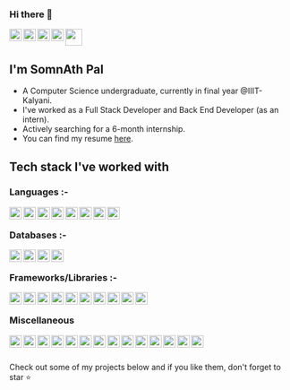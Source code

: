 ### Hi there 👋
<img src="https://raw.githubusercontent.com/iampavangandhi/iampavangandhi/master/gifs/Hi.gif" width="30px">

<a href="https://www.linkedin.com/in/skywalker11/">
  <img align="left" alt="SomnAth | LinkdeIn" width="22px" src="https://cdn.jsdelivr.net/npm/simple-icons@v3/icons/linkedin.svg" />
</a>
<a href="https://www.instagram.com/wingman__7/">
  <img align="left" alt="SomnAth | Insta" width="22px" src="https://cdn.jsdelivr.net/npm/simple-icons@v3/icons/instagram.svg" />
</a>
<a href="https://twitter.com/wingman__7">
  <img align="left" alt="SomnAth | Twitter" width="22px" src="https://cdn.jsdelivr.net/npm/simple-icons@v3/icons/twitter.svg" />
</a>
<a href="https://stackoverflow.com/users/9582533/somnath-pal">
  <img align="left" alt="SomnAth | Stackoverflow" width="22px" src="https://cdn.jsdelivr.net/npm/simple-icons@v3/icons/stackoverflow.svg" />
</a>

<br/>

## I'm SomnAth Pal
- A Computer Science undergraduate, currently in final year @IIIT-Kalyani.
- I've worked as a Full Stack Developer and Back End Developer (as an intern).
- Actively searching for a 6-month internship.
- You can find my resume [here](https://github.com/WizArdZ3658/Resume/blob/main/myResume.pdf).

## Tech stack I've worked with
### Languages :-
<img align="left" alt="SomnAth | Twitter" width="22px" src="https://cdn.jsdelivr.net/npm/simple-icons@v3/icons/python.svg" />
<img align="left" alt="SomnAth | Twitter" width="22px" src="https://cdn.jsdelivr.net/npm/simple-icons@v3/icons/c.svg" />
<img align="left" alt="SomnAth | Twitter" width="22px" src="https://cdn.jsdelivr.net/npm/simple-icons@v3/icons/cplusplus.svg" />
<img align="left" alt="SomnAth | Twitter" width="22px" src="https://cdn.jsdelivr.net/npm/simple-icons@v3/icons/java.svg" />
<img align="left" alt="SomnAth | Twitter" width="22px" src="https://cdn.jsdelivr.net/npm/simple-icons@v3/icons/javascript.svg" />
<img align="left" alt="SomnAth | Twitter" width="22px" src="https://cdn.jsdelivr.net/npm/simple-icons@v3/icons/r.svg" />
<img align="left" alt="SomnAth | Twitter" width="22px" src="https://cdn.jsdelivr.net/npm/simple-icons@v3/icons/html5.svg" />
<img align="left" alt="SomnAth | Twitter" width="22px" src="https://cdn.jsdelivr.net/npm/simple-icons@v3/icons/css3.svg" />

<br/>

### Databases :-
<img align="left" alt="SomnAth | Twitter" width="22px" src="https://cdn.jsdelivr.net/npm/simple-icons@v3/icons/mysql.svg" />
<img align="left" alt="SomnAth | Twitter" width="22px" src="https://cdn.jsdelivr.net/npm/simple-icons@v3/icons/postgresql.svg" />
<img align="left" alt="SomnAth | Twitter" width="22px" src="https://cdn.jsdelivr.net/npm/simple-icons@v3/icons/sqlite.svg" />
<img align="left" alt="SomnAth | Twitter" width="22px" src="https://cdn.jsdelivr.net/npm/simple-icons@v3/icons/mongodb.svg" />

<br/>

### Frameworks/Libraries :-
<img align="left" alt="SomnAth | Twitter" width="22px" src="https://cdn.jsdelivr.net/npm/simple-icons@v3/icons/django.svg" />
<img align="left" alt="SomnAth | Twitter" width="22px" src="https://cdn.jsdelivr.net/npm/simple-icons@v3/icons/react.svg" />
<img align="left" alt="SomnAth | Twitter" width="22px" src="https://cdn.jsdelivr.net/npm/simple-icons@v3/icons/reactrouter.svg" />
<img align="left" alt="SomnAth | Twitter" width="22px" src="https://cdn.jsdelivr.net/npm/simple-icons@v3/icons/qt.svg" />
<img align="left" alt="SomnAth | Twitter" width="22px" src="https://cdn.jsdelivr.net/npm/simple-icons@v3/icons/flask.svg" />
<!--<img align="left" alt="SomnAth | Twitter" width="22px" src="https://cdn.jsdelivr.net/npm/simple-icons@v3/icons/node-dot-js.svg" />-->
<img align="left" alt="SomnAth | Twitter" width="22px" src="https://cdn.jsdelivr.net/npm/simple-icons@v3/icons/bootstrap.svg" />
<img align="left" alt="SomnAth | Twitter" width="22px" src="https://cdn.jsdelivr.net/npm/simple-icons@v3/icons/scikit-learn.svg" />
<img align="left" alt="SomnAth | Twitter" width="22px" src="https://cdn.jsdelivr.net/npm/simple-icons@v3/icons/pandas.svg" />
<img align="left" alt="SomnAth | Twitter" width="22px" src="https://cdn.jsdelivr.net/npm/simple-icons@v3/icons/numpy.svg" />
<img align="left" alt="SomnAth | Twitter" width="22px" src="https://cdn.jsdelivr.net/npm/simple-icons@v3/icons/node-dot-js.svg" />

<br/>

### Miscellaneous
<img align="left" alt="SomnAth | Twitter" width="22px" src="https://cdn.jsdelivr.net/npm/simple-icons@v3/icons/git.svg" />
<img align="left" alt="SomnAth | Twitter" width="22px" src="https://cdn.jsdelivr.net/npm/simple-icons@v3/icons/github.svg" />
<img align="left" alt="SomnAth | Twitter" width="22px" src="https://cdn.jsdelivr.net/npm/simple-icons@v3/icons/jirasoftware.svg" />
<img align="left" alt="SomnAth | Twitter" width="22px" src="https://cdn.jsdelivr.net/npm/simple-icons@v3/icons/linux.svg" />
<img align="left" alt="SomnAth | Twitter" width="22px" src="https://cdn.jsdelivr.net/npm/simple-icons@v3/icons/windows.svg" />
<img align="left" alt="SomnAth | Twitter" width="22px" src="https://cdn.jsdelivr.net/npm/simple-icons@v3/icons/postman.svg" />
<img align="left" alt="SomnAth | Twitter" width="22px" src="https://cdn.jsdelivr.net/npm/simple-icons@v3/icons/androidstudio.svg" />
<img align="left" alt="SomnAth | Twitter" width="22px" src="https://cdn.jsdelivr.net/npm/simple-icons@v3/icons/pycharm.svg" />
<img align="left" alt="SomnAth | Twitter" width="22px" src="https://cdn.jsdelivr.net/npm/simple-icons@v3/icons/intellijidea.svg" />
<img align="left" alt="SomnAth | Twitter" width="22px" src="https://cdn.jsdelivr.net/npm/simple-icons@v3/icons/rstudio.svg" />
<img align="left" alt="SomnAth | Twitter" width="22px" src="https://cdn.jsdelivr.net/npm/simple-icons@v3/icons/visualstudiocode.svg" />
<img align="left" alt="SomnAth | Twitter" width="22px" src="https://cdn.jsdelivr.net/npm/simple-icons@v3/icons/amazonaws.svg" />
<img align="left" alt="SomnAth | Twitter" width="22px" src="https://cdn.jsdelivr.net/npm/simple-icons@v3/icons/firebase.svg" />
<img align="left" alt="SomnAth | Twitter" width="22px" src="https://cdn.jsdelivr.net/npm/simple-icons@v3/icons/json.svg" />

<br/><br/>

Check out some of my projects below and if you like them, don't forget to star :star:
